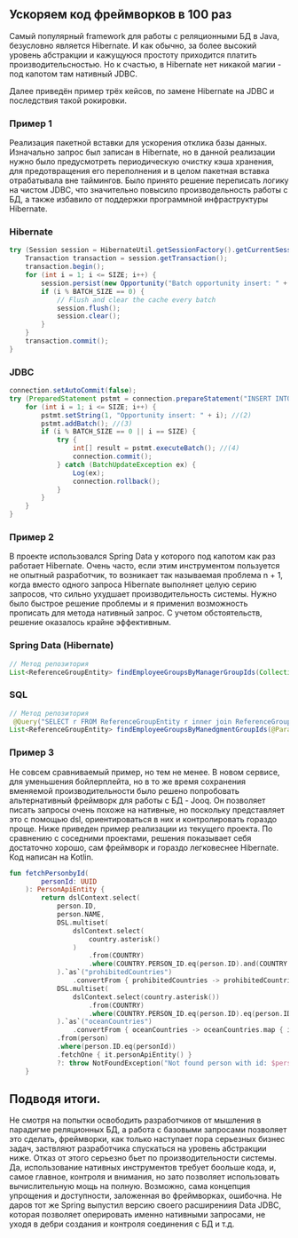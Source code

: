 ## Ускоряем код фреймворков в 100 раз
Самый популярный framework для работы с реляционными БД в Java, безусловно является Hibernate. И как обычно, за более высокий уровень абстракции и кажущуюся простоту приходится платить производительсностью. Но к счастью, в Hibernate нет никакой магии - под капотом там нативный JDBC.

Далее приведён пример трёх кейсов, по замене Hibernate на JDBC и последствия такой рокировки.

### Пример 1

Реализация пакетной вставки для ускорения отклика базы данных. Изначально запрос был записан в Hibernate, но в данной реализации нужно было предусмотреть периодическую очистку кэша хранения, для предотвращения его переполнения и в целом пакетная вставка отрабатывала вне таймингов. Было принято решение переписать логику на чистом JDBC, что значительно повысило производельность работы с БД, а также избавило от поддержки программной инфраструктуры Hibernate.

### Hibernate
``` Java
try (Session session = HibernateUtil.getSessionFactory().getCurrentSession()) {
    Transaction transaction = session.getTransaction();
    transaction.begin();
    for (int i = 1; i <= SIZE; i++) {
        session.persist(new Opportunity("Batch opportunity insert: " + i));
        if (i % BATCH_SIZE == 0) {
            // Flush and clear the cache every batch
            session.flush();
            session.clear();
        }
    }
    transaction.commit();
}
```

### JDBC
``` Java
connection.setAutoCommit(false);
try (PreparedStatement pstmt = connection.prepareStatement("INSERT INTO opporunity (salesMethod) VALUES (?)")) { //(1)
    for (int i = 1; i <= SIZE; i++) {
        pstmt.setString(1, "Opportunity insert: " + i); //(2)
        pstmt.addBatch(); //(3)
        if (i % BATCH_SIZE == 0 || i == SIZE) {
            try {
                int[] result = pstmt.executeBatch(); //(4)
                connection.commit();
            } catch (BatchUpdateException ex) {
                Log(ex);
                connection.rollback();
            }
        }
    }
}
```

### Пример 2

В проекте использовался Spring Data у которого под капотом как раз работает Hibernate. Очень часто, если этим инструментом пользуется не опытный разработчик, то возникает так называемая проблема n + 1, когда вместо одного запроса Hibernate выполняет целую серию запросов, что сильно ухудшает производительность системы. Нужно было быстрое решение проблемы и я применил возможность прописать для метода нативный запрос. С учетом обстоятельств, решение оказалось крайне эффективным.

### Spring Data (Hibernate)
``` Java
// Метод репозитория
List<ReferenceGroupEntity> findEmployeeGroupsByManagerGroupIds(Collection<Long> refGroupIds);
```
### SQL
``` Java
// Метод репозитория
 @Query("SELECT r FROM ReferenceGroupEntity r inner join ReferenceGroupEntity c on c.managerId = r.id where r.id in :refGroupIds group by r")
List<ReferenceGroupEntity> findEmployeeGroupsByManedgmentGroupIds(@Param(value = "refGroupIds") Collection<Long> refGroupIds);
```

### Пример 3

Не совсем сравниваемый пример, но тем не менее. В новом сервисе, для уменьшения бойлерплейта, но в то же время сохранения вменяемой производительности было решено попробовать альтернативный фреймворк для работы с БД - Jooq. Он позволяет писать запросы очень похоже на нативные, но поскольку представляет это с помощью dsl, ориентироваться в них и контролировать гораздо проще. Ниже приведен пример реализации из текущего проекта. По сравнению с соседними проектами, решения показывает себя достаточно хорошо, сам фреймворк и гораздо легковеснее Hibernate. Код написан на Kotlin.

``` Kotlin
fun fetchPersonbyId(
        personId: UUID
    ): PersonApiEntity {
        return dslContext.select(
            person.ID,
            person.NAME,
            DSL.multiset(
                dslContext.select(
                    country.asterisk()
                )
                    .from(COUNTRY)
                    .where(COUNTRY.PERSON_ID.eq(person.ID).and(COUNTRY.FORBIDDEN.eq(true)))
            ).`as`("prohibitedCountries")
                .convertFrom { prohibitedCountries -> prohibitedCountries.map { it.toCountryApiEntity() } },
            DSL.multiset(
                dslContext.select(country.asterisk())
                    .from(COUNTRY)
                    .where(COUNTRY.PERSON_ID.eq(person.ID).eq(person.ID)).and(COUNTRY.OCEAN.eq(true)))
            ).`as`("oceanCountries")
                .convertFrom { oceanCountries -> oceanCountries.map { it.toCountryApiEntity()}})
            .from(person)
            .where(person.ID.eq(personId))
            .fetchOne { it.personApiEntity() }
            ?: throw NotFoundException("Not found person with id: $personId")
    }                     
```

## Подводя итоги.
Не смотря на попытки освободить разработчиков от мышления в парадигме реляционных БД, а работа с базовыми запросами позволяет это сделать, фреймворки, как только наступает пора серьезных бизнес задач, заствляют разработчика спускаться на уровень абстракции ниже. Отказ от этого серьезно бьет по производительности системы. Да, использование нативных инструментов требует боольше кода, и, самое главное, контроля и внимания, но зато позволяет использовать вычислительную мощь на полную. Возможно, сама концепция упрощения и доступности, заложенная во фреймворках, ошибочна. Не даров тот же Spring выпустил версию своего расширениия Data JDBC, которая позволяет оперировать именно нативными запросами, не уходя в дебри создания и контроля соединения с БД и т.д.

